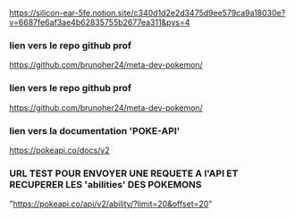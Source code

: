 https://silicon-ear-5fe.notion.site/c340d1d2e2d3475d9ee579ca9a18030e?v=6687fe6af3ae4b62835755b2677ea311&pvs=4

### lien vers le repo github prof
https://github.com/brunoher24/meta-dev-pokemon/

### lien vers le repo github prof
https://github.com/brunoher24/meta-dev-pokemon/



### lien vers la documentation 'POKE-API'
https://pokeapi.co/docs/v2

### URL TEST POUR ENVOYER UNE REQUETE A l'API ET RECUPERER LES 'abilities' DES POKEMONS
"https://pokeapi.co/api/v2/ability/?limit=20&offset=20"
